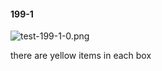 #### 199-1
![test-199-1-0.png](https://github.com/lil-lab/nlvr/raw/master/nlvr/test/images/5/test-199-1-0.png "test-199-1-0.png")

there are yellow items in each box